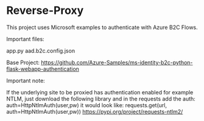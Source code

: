 # Reverse-Proxy
This project uses Microsoft examples to authenticate with Azure B2C Flows.

Important files:

app.py
aad.b2c.config.json

Base Project:
https://github.com/Azure-Samples/ms-identity-b2c-python-flask-webapp-authentication


Important note:

If the underlying site to be proxied has authentication enabled for example NTLM, just download the following library
and in the requests add the auth: auth=HttpNtlmAuth(user,pw)
it would look like:
requests.get(url, auth=HttpNtlmAuth(user,pw))
https://pypi.org/project/requests-ntlm2/
